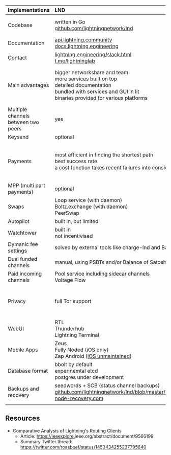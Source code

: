 |Implementations | LND | C-lightning |
| - | :--- | :--- |
| Codebase | written in Go<br> [github.com/lightningnetwork/lnd](https://github.com/lightningnetwork/lnd) | written in C with plugins in various languages<br> [github.com/ElementsProject/lightning](https://github.com/ElementsProject/lightning) |  |
| Documentation | [api.lightning.community](https://api.lightning.community/) <br> [docs.lightning.engineering](https://docs.lightning.engineering/) | [lightning.readthedocs.io](https://lightning.readthedocs.io/) |  |
| Contact | [lightning.engineering/slack.html](https://lightning.engineering/slack.html) <br> [t.me/lightninglab](https://t.me/lightninglab) | IRC libera.chat #c-lightning <br> [t.me/lightningd](https://t.me/lightningd)|  |
| Main advantages | bigger networkshare and team<br> more services built on top<br> detailed documentation<br> bundled with services and GUI in lit<br> binaries provided for various platforms | specs driven<br> modular development ensures flexibility<br> very modest hardware need even as a routing node<br> built with privacy as a priority in mind |  |
| Multiple channels between two peers | yes | not in v0.10.2<br> planned for v0.10.3 |  |
| Keysend | optional | on by default |  |
| Payments | most efficient in finding the shortest path<br> best success rate<br> a cost function takes recent failures into consideration| prefers low locktimes<br> takes channel sizes into account since v0.10.2 (Pickhardt Payments)<br> Slightly more expensive due to randomization for privacy<br> the logic can be replaced with plugins |  |
| MPP (multi part payments) | optional | on by default |  |
| Swaps | Loop service (with daemon)<br>  Boltz.exchange (with daemon)<br> PeerSwap | Boltz.exchange through website + API<br> PeerSwap |
| Autopilot | built in, but limited | CLBOSS plugin with advanced logic |  |
| Watchtower | built in<br> not incentivised | available as a [plugin for Eye of Satoshi](https://github.com/talaia-labs/python-teos/tree/master/watchtower-plugin)   |  |
| Dymanic fee settings | solved by external tools like charge-lnd and Balance of Satoshis | feeadjuster plugin |  |
| Dual funded channels | manual, using PSBTs and/or Balance of Satoshis | experimental feature<br> automated with liquidity ads |  |
| Paid incoming channels | Pool service including sidecar channels<br> Voltage Flow | boltz.exchange plugin |  |
| Privacy | full Tor support | Full Tor support<br> MPP usage by default<br> [Route Randomization<br> Shadow Route (virtual extension of hops)](https://lightning.readthedocs.io/lightning-pay.7.html#randomization)|
| WebUI | RTL <br> Thunderhub<br> Lightning Terminal <br> | RTL <br> Spark Wallet / Sparko |  |
| Mobile Apps | Zeus<br>Fully Noded (iOS only)<br>Zap Android ([iOS unmaintained](https://github.com/LN-Zap/zap-iOS#unmaintained))|Zeus<br>Fully Noded (iOS only)||
| Database format | bbolt by default <br> experinemtal etcd<br> postgres under development | sqllite3 by default<br>postgres under development||||
| Backups and recovery | seedwords + SCB (status channel backups)<br>[github.com/lightningnetwork/lnd/blob/master/docs/recovery.md](https://github.com/lightningnetwork/lnd/blob/master/docs/recovery.md)<br>[node-recovery.com](https://node-recovery.com/)| hsmsecret hex (optional seedwords) + replication of sqllite3 database<br>[lightning.readthedocs.io/BACKUP.html](https://lightning.readthedocs.io/BACKUP.html)||
|||||

## Resources

* Comparative Analysis of Lightning's Routing Clients
  * Article: <https://ieeexplore.>ieee.org/abstract/document/9566199
  * Summary Twitter thread: <https://twitter.com/roasbeef/status/1453434255237795840>